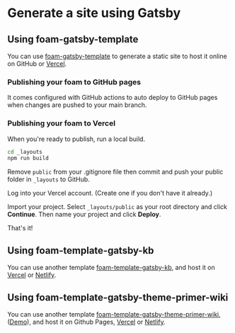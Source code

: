 # Generate a site using Gatsby

## Using foam-gatsby-template

You can use [foam-gatsby-template](https://github.com/mathieudutour/foam-gatsby-template) to generate a static site to host it online on GitHub or [Vercel](https://vercel.com).

### Publishing your foam to GitHub pages

It comes configured with GitHub actions to auto deploy to GitHub pages when changes are pushed to your main branch.

### Publishing your foam to Vercel

When you're ready to publish, run a local build.

```bash
cd _layouts
npm run build
```

Remove `public` from your .gitignore file then commit and push your public folder in `_layouts` to GitHub.

Log into your Vercel account. (Create one if you don't have it already.)

Import your project. Select `_layouts/public` as your root directory and click **Continue**. Then name your project and click **Deploy**.

That's it!

## Using foam-template-gatsby-kb

You can use another template [foam-template-gatsby-kb](https://github.com/hikerpig/foam-template-gatsby-kb), and host it on [Vercel](https://vercel.com) or [Netlify](https://www.netlify.com/).

## Using foam-template-gatsby-theme-primer-wiki

You can use another template [foam-template-gatsby-theme-primer-wiki](https://github.com/theowenyoung/foam-template-gatsby-theme-primer-wiki), ([Demo](https://demo-wiki.owenyoung.com/)), and host it on Github Pages, [Vercel](https://vercel.com) or [Netlify](https://www.netlify.com/).
